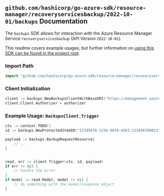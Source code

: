 
## `github.com/hashicorp/go-azure-sdk/resource-manager/recoveryservicesbackup/2022-10-01/backups` Documentation

The `backups` SDK allows for interaction with the Azure Resource Manager Service `recoveryservicesbackup` (API Version `2022-10-01`).

This readme covers example usages, but further information on [using this SDK can be found in the project root](https://github.com/hashicorp/go-azure-sdk/tree/main/docs).

### Import Path

```go
import "github.com/hashicorp/go-azure-sdk/resource-manager/recoveryservicesbackup/2022-10-01/backups"
```


### Client Initialization

```go
client := backups.NewBackupsClientWithBaseURI("https://management.azure.com")
client.Client.Authorizer = authorizer
```


### Example Usage: `BackupsClient.Trigger`

```go
ctx := context.TODO()
id := backups.NewProtectedItemID("12345678-1234-9876-4563-123456789012", "example-resource-group", "vaultValue", "fabricValue", "containerValue", "protectedItemValue")

payload := backups.BackupRequestResource{
	// ...
}


read, err := client.Trigger(ctx, id, payload)
if err != nil {
	// handle the error
}
if model := read.Model; model != nil {
	// do something with the model/response object
}
```
